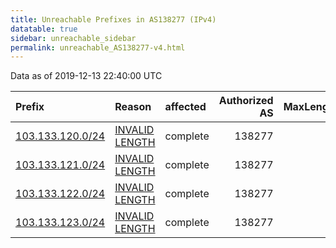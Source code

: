 ```yaml
---
title: Unreachable Prefixes in AS138277 (IPv4)
datatable: true
sidebar: unreachable_sidebar
permalink: unreachable_AS138277-v4.html
---
```


Data as of 2019-12-13 22:40:00 UTC


<div class="datatable-begin"></div>

| Prefix                                                     | Reason                                                                                                      | affected   |   Authorized AS |   MaxLength | Anchor                                       |   unreachable /24s |
|:-----------------------------------------------------------|:------------------------------------------------------------------------------------------------------------|:-----------|----------------:|------------:|:---------------------------------------------|-------------------:|
| [103.133.120.0/24](https://stat.ripe.net/103.133.120.0/24) | [INVALID LENGTH](https://rpki-validator.ripe.net/announcement-preview?asn=AS138277&prefix=103.133.120.0/24) | complete   |          138277 |          22 | [APNIC](unreachable_APNIC_RPKI_Root-v4.html) |                  1 |
| [103.133.121.0/24](https://stat.ripe.net/103.133.121.0/24) | [INVALID LENGTH](https://rpki-validator.ripe.net/announcement-preview?asn=AS138277&prefix=103.133.121.0/24) | complete   |          138277 |          22 | [APNIC](unreachable_APNIC_RPKI_Root-v4.html) |                  1 |
| [103.133.122.0/24](https://stat.ripe.net/103.133.122.0/24) | [INVALID LENGTH](https://rpki-validator.ripe.net/announcement-preview?asn=AS138277&prefix=103.133.122.0/24) | complete   |          138277 |          22 | [APNIC](unreachable_APNIC_RPKI_Root-v4.html) |                  1 |
| [103.133.123.0/24](https://stat.ripe.net/103.133.123.0/24) | [INVALID LENGTH](https://rpki-validator.ripe.net/announcement-preview?asn=AS138277&prefix=103.133.123.0/24) | complete   |          138277 |          22 | [APNIC](unreachable_APNIC_RPKI_Root-v4.html) |                  1 |

<div class="datatable-end"></div>